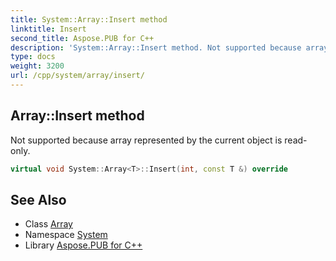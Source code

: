 ```yaml
---
title: System::Array::Insert method
linktitle: Insert
second_title: Aspose.PUB for C++
description: 'System::Array::Insert method. Not supported because array represented by the current object is read-only in C++.'
type: docs
weight: 3200
url: /cpp/system/array/insert/
---
```

## Array::Insert method


Not supported because array represented by the current object is read-only.

```cpp
virtual void System::Array<T>::Insert(int, const T &) override
```


## See Also

* Class [Array](../)
* Namespace [System](../../)
* Library [Aspose.PUB for C++](../../../)
